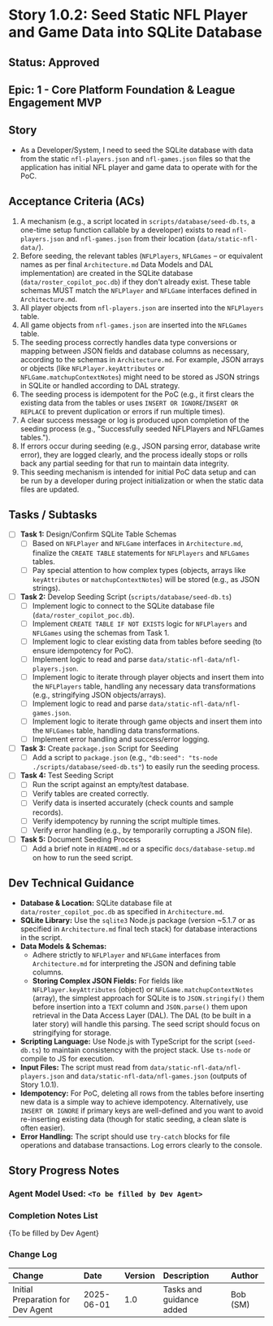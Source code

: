 # Story 1.0.2: Seed Static NFL Player and Game Data into SQLite Database

## Status: Approved

## Epic: 1 - Core Platform Foundation & League Engagement MVP

## Story

- As a Developer/System, I need to seed the SQLite database with data from the static `nfl-players.json` and `nfl-games.json` files so that the application has initial NFL player and game data to operate with for the PoC.

## Acceptance Criteria (ACs)

1.  A mechanism (e.g., a script located in `scripts/database/seed-db.ts`, a one-time setup function callable by a developer) exists to read `nfl-players.json` and `nfl-games.json` from their location (`data/static-nfl-data/`).
2.  Before seeding, the relevant tables (`NFLPlayers`, `NFLGames` – or equivalent names as per final `Architecture.md` Data Models and DAL implementation) are created in the SQLite database (`data/roster_copilot_poc.db`) if they don't already exist. These table schemas MUST match the `NFLPlayer` and `NFLGame` interfaces defined in `Architecture.md`.
3.  All player objects from `nfl-players.json` are inserted into the `NFLPlayers` table.
4.  All game objects from `nfl-games.json` are inserted into the `NFLGames` table.
5.  The seeding process correctly handles data type conversions or mapping between JSON fields and database columns as necessary, according to the schemas in `Architecture.md`. For example, JSON arrays or objects (like `NFLPlayer.keyAttributes` or `NFLGame.matchupContextNotes`) might need to be stored as JSON strings in SQLite or handled according to DAL strategy.
6.  The seeding process is idempotent for the PoC (e.g., it first clears the existing data from the tables or uses `INSERT OR IGNORE`/`INSERT OR REPLACE` to prevent duplication or errors if run multiple times).
7.  A clear success message or log is produced upon completion of the seeding process (e.g., "Successfully seeded NFLPlayers and NFLGames tables.").
8.  If errors occur during seeding (e.g., JSON parsing error, database write error), they are logged clearly, and the process ideally stops or rolls back any partial seeding for that run to maintain data integrity.
9.  This seeding mechanism is intended for initial PoC data setup and can be run by a developer during project initialization or when the static data files are updated.

## Tasks / Subtasks

- [ ] **Task 1:** Design/Confirm SQLite Table Schemas
    - [ ] Based on `NFLPlayer` and `NFLGame` interfaces in `Architecture.md`, finalize the `CREATE TABLE` statements for `NFLPlayers` and `NFLGames` tables.
    - [ ] Pay special attention to how complex types (objects, arrays like `keyAttributes` or `matchupContextNotes`) will be stored (e.g., as JSON strings).
- [ ] **Task 2:** Develop Seeding Script (`scripts/database/seed-db.ts`)
    - [ ] Implement logic to connect to the SQLite database file (`data/roster_copilot_poc.db`).
    - [ ] Implement `CREATE TABLE IF NOT EXISTS` logic for `NFLPlayers` and `NFLGames` using the schemas from Task 1.
    - [ ] Implement logic to clear existing data from tables before seeding (to ensure idempotency for PoC).
    - [ ] Implement logic to read and parse `data/static-nfl-data/nfl-players.json`.
    - [ ] Implement logic to iterate through player objects and insert them into the `NFLPlayers` table, handling any necessary data transformations (e.g., stringifying JSON objects/arrays).
    - [ ] Implement logic to read and parse `data/static-nfl-data/nfl-games.json`.
    - [ ] Implement logic to iterate through game objects and insert them into the `NFLGames` table, handling data transformations.
    - [ ] Implement error handling and success/error logging.
- [ ] **Task 3:** Create `package.json` Script for Seeding
    - [ ] Add a script to `package.json` (e.g., `"db:seed": "ts-node ./scripts/database/seed-db.ts"`) to easily run the seeding process.
- [ ] **Task 4:** Test Seeding Script
    - [ ] Run the script against an empty/test database.
    - [ ] Verify tables are created correctly.
    - [ ] Verify data is inserted accurately (check counts and sample records).
    - [ ] Verify idempotency by running the script multiple times.
    - [ ] Verify error handling (e.g., by temporarily corrupting a JSON file).
- [ ] **Task 5:** Document Seeding Process
    - [ ] Add a brief note in `README.md` or a specific `docs/database-setup.md` on how to run the seed script.

## Dev Technical Guidance

- **Database & Location:** SQLite database file at `data/roster_copilot_poc.db` as specified in `Architecture.md`.
- **SQLite Library:** Use the `sqlite3` Node.js package (version ~5.1.7 or as specified in `Architecture.md` final tech stack) for database interactions in the script.
- **Data Models & Schemas:**
    - Adhere strictly to `NFLPlayer` and `NFLGame` interfaces from `Architecture.md` for interpreting the JSON and defining table columns.
    - **Storing Complex JSON Fields:** For fields like `NFLPlayer.keyAttributes` (object) or `NFLGame.matchupContextNotes` (array), the simplest approach for SQLite is to `JSON.stringify()` them before insertion into a `TEXT` column and `JSON.parse()` them upon retrieval in the Data Access Layer (DAL). The DAL (to be built in a later story) will handle this parsing. The seed script should focus on stringifying for storage.
- **Scripting Language:** Use Node.js with TypeScript for the script (`seed-db.ts`) to maintain consistency with the project stack. Use `ts-node` or compile to JS for execution.
- **Input Files:** The script must read from `data/static-nfl-data/nfl-players.json` and `data/static-nfl-data/nfl-games.json` (outputs of Story 1.0.1).
- **Idempotency:** For PoC, deleting all rows from the tables before inserting new data is a simple way to achieve idempotency. Alternatively, use `INSERT OR IGNORE` if primary keys are well-defined and you want to avoid re-inserting existing data (though for static seeding, a clean slate is often easier).
- **Error Handling:** The script should use `try-catch` blocks for file operations and database transactions. Log errors clearly to the console.

## Story Progress Notes

### Agent Model Used: `<To be filled by Dev Agent>`

### Completion Notes List

{To be filled by Dev Agent}

### Change Log

| Change                               | Date       | Version | Description              | Author     |
| :----------------------------------- | :--------- | :------ | :----------------------- | :--------- |
| Initial Preparation for Dev Agent    | 2025-06-01 | 1.0     | Tasks and guidance added | Bob (SM)   |